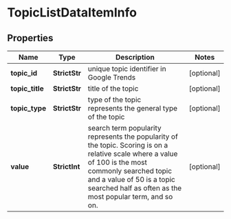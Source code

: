 # TopicListDataItemInfo


## Properties

| Name | Type | Description | Notes |
|------------ | ------------- | ------------- | -------------|
**topic_id** | **StrictStr** | unique topic identifier in Google Trends |[optional]|
**topic_title** | **StrictStr** | title of the topic |[optional]|
**topic_type** | **StrictStr** | type of the topic<br>represents the general type of the topic |[optional]|
**value** | **StrictInt** | search term popularity<br>represents the popularity of the topic. Scoring is on a relative scale where a value of 100 is the most commonly searched topic and a value of 50 is a topic searched half as often as the most popular term, and so on. |[optional]|